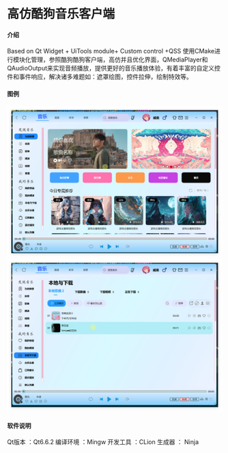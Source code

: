 # 高仿酷狗音乐客户端

#### 介绍
Based on Qt Widget + UiTools module+ Custom control +QSS
使用CMake进行模块化管理，参照酷狗酷狗客户端，高仿并且优化界面，QMediaPlayer和QAudioOutput来实现音频播放，提供更好的音乐播放体验，有着丰富的自定义控件和事件响应，解决诸多难题如：遮罩绘图，控件拉伸，绘制特效等。

#### 图例
![输入图片说明](image-show/image1.png)
![输入图片说明](image-show/image2.png)

#### 软件说明
Qt版本 ：Qt6.6.2 
编译环境 ：Mingw
开发工具 ：CLion
生成器 ： Ninja